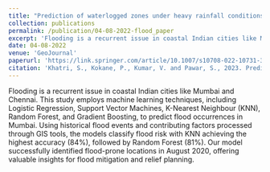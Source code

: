 ```yaml
---
title: "Prediction of waterlogged zones under heavy rainfall conditions using machine learning and GIS tools: a case study of Mumbai"
collection: publications
permalink: /publication/04-08-2022-flood_paper
excerpt: 'Flooding is a recurrent issue in coastal Indian cities like Mumbai and Chennai. This study employs machine learning techniques, including Logistic Regression, Support Vector Machines, K-Nearest Neighbour (KNN), Random Forest, and Gradient Boosting, to predict flood occurrences in Mumbai. Using historical flood events and contributing factors processed through GIS tools, the models classify flood risk with KNN achieving the highest accuracy (84%), followed by Random Forest (81%). Our model successfully identified flood-prone locations in August 2020, offering valuable insights for flood mitigation and relief planning.'
date: 04-08-2022
venue: 'GeoJournal'
paperurl: 'https://link.springer.com/article/10.1007/s10708-022-10731-3'
citation: 'Khatri, S., Kokane, P., Kumar, V. and Pawar, S., 2023. Prediction of waterlogged zones under heavy rainfall conditions using machine learning and GIS tools: a case study of Mumbai. GeoJournal, 88(Suppl 1), pp.277-291.'
---
```

Flooding is a recurrent issue in coastal Indian cities like Mumbai and Chennai. This study employs machine learning techniques, including Logistic Regression, Support Vector Machines, K-Nearest Neighbour (KNN), Random Forest, and Gradient Boosting, to predict flood occurrences in Mumbai. Using historical flood events and contributing factors processed through GIS tools, the models classify flood risk with KNN achieving the highest accuracy (84%), followed by Random Forest (81%). Our model successfully identified flood-prone locations in August 2020, offering valuable insights for flood mitigation and relief planning.